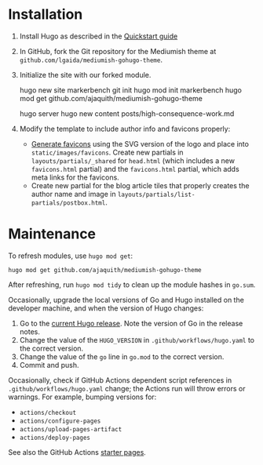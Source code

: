 # Installation
1. Install Hugo as described in the [Quickstart guide](https://gohugo.io/getting-started/quick-start/)
2. In GitHub, fork the Git repository for the Mediumish theme at `github.com/lgaida/mediumish-gohugo-theme`.
3. Initialize the site with our forked module.

    hugo new site markerbench
    git init
    hugo mod init markerbench
    hugo mod get github.com/ajaquith/mediumish-gohugo-theme

    hugo server
    hugo new content posts/high-consequence-work.md

3. Modify the template to include author info and favicons properly:

   - [Generate favicons](https://realfavicongenerator.net) using the SVG version of the logo and place into `static/images/favicons`. Create new partials in `layouts/partials/_shared` for `head.html` (which includes a new `favicons.html` partial) and the `favicons.html` partial, which adds meta links for the favicons.
    - Create new partial for the blog article tiles that properly creates the author name and image in `layouts/partials/list-partials/postbox.html`.

# Maintenance

To refresh modules, use `hugo mod get`:

    hugo mod get github.com/ajaquith/mediumish-gohugo-theme

After refreshing, run `hugo mod tidy` to clean up the module hashes in `go.sum`.

Occasionally, upgrade the local versions of Go and Hugo installed on the developer machine, and when the version of Hugo changes:

1. Go to the [current Hugo release](https://github.com/gohugoio/hugo/releases). Note the version of Go in the release notes.
2. Change the value of the `HUGO_VERSION` in `.github/workflows/hugo.yaml` to the correct version.
3. Change the value of the `go` line in `go.mod` to the correct version.
4. Commit and push.

Occasionally, check if GitHub Actions dependent script references in `.github/workflows/hugo.yaml` change; the Actions run will throw errors or warnings. For example, bumping versions for:

- `actions/checkout`
- `actions/configure-pages`
- `actions/upload-pages-artifact`
- `actions/deploy-pages`

See also the GitHub Actions [starter pages](https://github.com/actions/starter-workflows/blob/main/pages/hugo.yml).